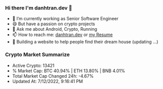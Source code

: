 ### Hi there I'm danhtran.dev 👋

- 🔭 I’m currently working as Senior Software Engineer
- 😄 But have a passion on crypto projects
- 💬 Ask me about Android, Crypto, Running 
- 📫 How to reach me: <a href="https://danhtran.dev" target="_blank">danhtran.dev</a> or <a href="Developer-Resume.pdf" target="_blank">my Resume</a>
- 🌱 Building a website to help people find their dream house (updating ...)

### Crypto Market Summarize
- Active Crypto: 13421
- % Market Cap: BTC 40.94% | ETH 13.80% | BNB 4.01%
- Total Market Cap Changed 24h: -4.67%
- Updated At: 7/12/2022, 9:16:41 PM
